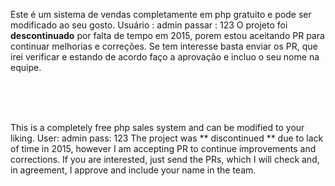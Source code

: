 Este é um sistema de vendas completamente em php gratuito e pode ser modificado ao seu gosto.
Usuário : admin
passar : 123
O projeto foi **descontinuado** por falta de tempo em 2015, porem estou aceitando PR para continuar melhorias e correções. Se tem interesse basta enviar os PR, que irei verificar e estando de acordo faço a aprovação e incluo o seu nome na equipe.


<br><br><br>

This is a completely free php sales system and can be modified to your liking.
User: admin
pass: 123
The project was ** discontinued ** due to lack of time in 2015, however I am accepting PR to continue improvements and corrections. If you are interested, just send the PRs, which I will check and, in agreement, I approve and include your name in the team.
